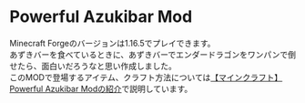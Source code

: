 # Powerful Azukibar Mod

Minecraft Forgeのバージョンは1.16.5でプレイできます。
<br>
あずきバーを食べているときに、あずきバーでエンダードラゴンをワンパンで倒せたら、面白いだろうなと思い作成しました。
<br>
このMODで登場するアイテム、クラフト方法については[【マインクラフト】Powerful Azukibar Modの紹介](https://mayumega.site/micramod/powerful_azukibar/)で説明しています。

